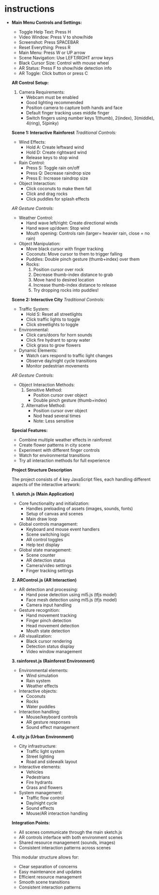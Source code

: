 # instructions

- **Main Menu Controls and Settings:**

  - Toggle Help Text: Press H
  - Video Window: Press V to show/hide
  - Screenshot: Press SPACEBAR
  - Reset Everything: Press R
  - Main Menu: Press W or UP arrow
  - Scene Navigation: Use LEFT/RIGHT arrow keys
  - Black Cursor Size: Control with mouse wheel
  - AR Status: Press F to show/hide detection info
  - AR Toggle: Click button or press C

  **AR Control Setup:**

  1. Camera Requirements:
     - Webcam must be enabled
     - Good lighting recommended
     - Position camera to capture both hands and face
     - Default finger tracking uses middle finger
     - Switch fingers using number keys 1(thumb), 2(index), 3(middle), 4(ring), 5(pinky)

  **Scene 1: Interactive Rainforest** *Traditional Controls:*

  - Wind Effects:
    - Hold A: Create leftward wind
    - Hold D: Create rightward wind
    - Release keys to stop wind
  - Rain Control:
    - Press S: Toggle rain on/off
    - Press Q: Decrease raindrop size
    - Press E: Increase raindrop size
  - Object Interaction:
    - Click coconuts to make them fall
    - Click and drag rocks
    - Click puddles for splash effects

  *AR Gesture Controls:*

  - Weather Control:
    - Hand wave left/right: Create directional winds
    - Hand wave up/down: Stop wind
    - Mouth opening: Controls rain (larger= heavier rain, close = no rain)
  - Object Manipulation:
    - Move black cursor with finger tracking
    - Coconuts: Move cursor to them to trigger falling
    - Puddles: Double pinch gesture (thumb+index) over them
    - Rocks:
      1. Position cursor over rock
      2. Decrease thumb-index distance to grab
      3. Move hand to desired location
      4. Increase thumb-index distance to release
      5. Try dropping rocks into puddles!

  **Scene 2: Interactive City** *Traditional Controls:*

  - Traffic System:
    - Hold S: Reset all streetlights
    - Click traffic lights to toggle
    - Click streetlights to toggle
  - Environmental:
    - Click cars/doors for horn sounds
    - Click fire hydrant to spray water
    - Click grass to grow flowers
  - Dynamic Elements:
    - Watch cars respond to traffic light changes
    - Observe day/night cycle transitions
    - Monitor pedestrian movements

  *AR Gesture Controls:*

  - Object Interaction Methods:
    1. Sensitive Method:
       - Position cursor over object
       - Double pinch gesture (thumb+index)
    2. Alternative Method:
       - Position cursor over object
       - Nod head several times
       - Note: Less sensitive

  **Special Features:**

  - Combine multiple weather effects in rainforest
  - Create flower patterns in city scene
  - Experiment with different finger controls
  - Watch for environmental transitions
  - Try all interaction methods for full experience

  **Project Structure Description**

  The project consists of 4 key JavaScript files, each handling different aspects of the interactive artwork:

  **1. sketch.js (Main Application)**

  - Core functionality and initialization:
    - Handles preloading of assets (images, sounds, fonts)
    - Setup of canvas and scenes
    - Main draw loop
  - Global controls management:
    - Keyboard and mouse event handlers
    - Scene switching logic
    - AR control toggles
    - Help text display
  - Global state management:
    - Scene counter
    - AR detection status
    - Camera/video settings
    - Finger tracking settings

  **2. ARControl.js (AR Interaction)**

  - AR detection and processing:
    - Hand pose detection using ml5.js (tfjs model)
    - Face mesh detection using ml5.js (tfjs model)
    - Camera input handling
  - Gesture recognition:
    - Hand movement tracking
    - Finger pinch detection
    - Head movement detection
    - Mouth state detection
  - AR visualization:
    - Black cursor rendering
    - Detection status display
    - Video window management

  **3. rainforest.js (Rainforest Environment)**

  - Environmental elements:
    - Wind simulation
    - Rain system
    - Weather effects
  - Interactive objects:
    - Coconuts
    - Rocks
    - Water puddles
  - Interaction handling:
    - Mouse/keyboard controls
    - AR gesture responses
    - Sound effect management

  **4. city.js (Urban Environment)**

  - City infrastructure:
    - Traffic light system
    - Street lighting
    - Road and sidewalk layout
  - Interactive elements:
    - Vehicles
    - Pedestrians
    - Fire hydrants
    - Grass and flowers
  - System management:
    - Traffic flow control
    - Day/night cycle
    - Sound effects
    - Mouse/AR interaction handling

  **Integration Points:**

  - All scenes communicate through the main sketch.js
  - AR controls interface with both environment scenes
  - Shared resource management (sounds, images)
  - Consistent interaction patterns across scenes

  This modular structure allows for:

  - Clear separation of concerns
  - Easy maintenance and updates
  - Efficient resource management
  - Smooth scene transitions
  - Consistent interaction patterns
